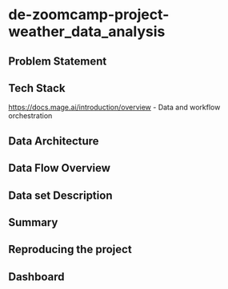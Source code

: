 # de-zoomcamp-project-weather_data_analysis

## Problem Statement


## Tech Stack
https://docs.mage.ai/introduction/overview - Data and workflow orchestration



## Data Architecture



## Data Flow Overview


## Data set Description


## Summary 


## Reproducing the project


## Dashboard

